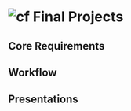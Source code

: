 ![cf](http://i.imgur.com/7v5ASc8.png) Final Projects
====================================================

## Core Requirements

## Workflow

## Presentations



